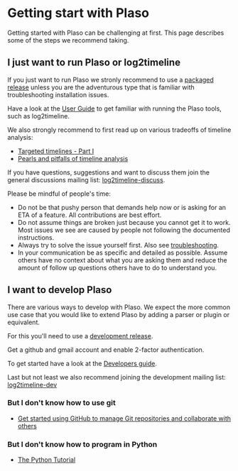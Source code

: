 # Getting start with Plaso

Getting started with Plaso can be challenging at first. This page describes
some of the steps we recommend taking.

## I just want to run Plaso or log2timeline

If you just want to run Plaso we stronly recommend to use a [packaged release](Releases-and-roadmap.md)
unless you are the adventurous type that is familiar with troubleshooting
installation issues.

Have a look at the [User Guide](Users-Guide.md) to get familiar with running
the Plaso tools, such as log2timeline.

We also strongly recommend to first read up on various tradeoffs of timeline
analysis:

* [Targeted timelines - Part I](https://osdfir.blogspot.com/2013/02/targeted-timelines-part-i.html)
* [Pearls and pitfalls of timeline analysis](https://osdfir.blogspot.com/2021/10/pearls-and-pitfalls-of-timeline-analysis.html)

If you have questions, suggestions and want to discuss them join the general
discussions mailing list: [log2timeline-discuss](https://groups.google.com/forum/#!forum/log2timeline-discuss).

Please be mindful of people's time:

* Do not be that pushy person that demands help now or is asking for an ETA of a feature. All contributions are best effort.
* Do not assume things are broken just because you cannot get it to work. Most issues we see are caused by people not following the documented instructions.
* Always try to solve the issue yourself first. Also see [troubleshooting](../Troubleshooting.md).
* In your communication be as specific and detailed as possible. Assume others have no context about what you are asking them and reduce the amount of follow up questions others have to do to understand you.

## I want to develop Plaso

There are various ways to develop with Plaso. We expect the more common use
case that you would like to extend Plaso by adding a parser or plugin or
equivalent.

For this you'll need to use a [development release](Releases-and-roadmap.md).

Get a github and gmail account and enable 2-factor authentication.

To get started have a look at the [Developers guide](../developer/Developers-Guide.md).

Last but not least we also recommend joining the development mailing list:
[log2timeline-dev](https://groups.google.com/forum/#!forum/log2timeline-dev)

### But I don't know how to use git

* [Get started using GitHub to manage Git repositories and collaborate with others](https://docs.github.com/en/get-started/quickstart)

### But I don't know how to program in Python

* [The Python Tutorial](https://docs.python.org/3/tutorial/)
